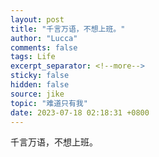 ```yaml
---
layout: post
title: "千言万语，不想上班。"
author: "Lucca"
comments: false
tags: Life
excerpt_separator: <!--more-->
sticky: false
hidden: false
source: jike
topic: "难道只有我"
date: 2023-07-18 02:18:31 +0800
---
```


千言万语，不想上班。

<!--more-->
